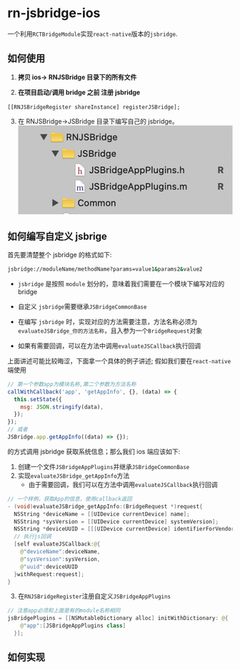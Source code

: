 # rn-jsbridge-ios

一个利用`RCTBridgeModule`实现`react-native`版本的`jsbridge`.

## 如何使用

1. **拷贝 ios-> RNJSBridge 目录下的所有文件**

2. **在项目启动/调用 bridge 之前 注册 jsbridge**

`[[RNJSBridgeRegister shareInstance] registerJSBridge];`

3. 在 RNJSBridge->JSBridge 目录下编写自己的 jsbridge。
   ![](./imgs/bridge-folder.png)

## 如何编写自定义 jsbrige

首先要清楚整个 jsbridge 的格式如下:

```bash
jsbridge://moduleName/methodName?params=value1&params2&value2
```

- `jsbridge` 是按照 `module` 划分的，意味着我们需要在一个模块下编写对应的 bridge

- 自定义 `jsbridge`需要继承`JSBridgeCommonBase`

- 在编写 `jsbridge` 时，实现对应的方法需要注意，方法名称必须为`evaluateJSBridge_你的方法名称`，且入参为一个`BridgeRequest`对象

- 如果有需要回调，可以在方法中调用`evaluateJSCallback`执行回调

上面讲述可能比较晦涩，下面拿一个具体的例子讲述; 假如我们要在`react-native`端使用

```js
// 第一个参数app为模块名称,第二个参数为方法名称
callWithCallback('app', 'getAppInfo', {}, (data) => {
  this.setState({
    msg: JSON.stringify(data),
  });
});
// 或者
JSBridge.app.getAppInfo((data) => {});
```

的方式调用 jsbridge 获取系统信息；那么我们 ios 端应该如下:

1. 创建一个文件`JSBridgeAppPlugins`并继承`JSBridgeCommonBase`
2. 实现`evaluateJSBridge_getAppInfo`方法
   - 由于需要回调，我们可以在方法中调用`evaluateJSCallback`执行回调

```java
// 一个样例，获取App的信息，使用callback返回
- (void)evaluateJSBridge_getAppInfo:(BridgeRequest *)request{
  NSString *deviceName = [[UIDevice currentDevice] name];
  NSString *sysVersion = [[UIDevice currentDevice] systemVersion];
  NSString *deviceUUID = [[[UIDevice currentDevice] identifierForVendor] UUIDString];
  // 执行js回调
  [self evaluateJSCallback:@{
    @"deviceName":deviceName,
    @"sysVersion":sysVersion,
    @"uuid":deviceUUID
  }withRequest:request];
}

```

3. 在`RNJSBridgeRegister`注册自定义`JSBridgeAppPlugins`

```java
// 注意app必须和上面是有的module名称相同
jsBridgePlugins = [[NSMutableDictionary alloc] initWithDictionary: @{
    @"app":[JSBridgeAppPlugins class]
  }];
```

## 如何实现
